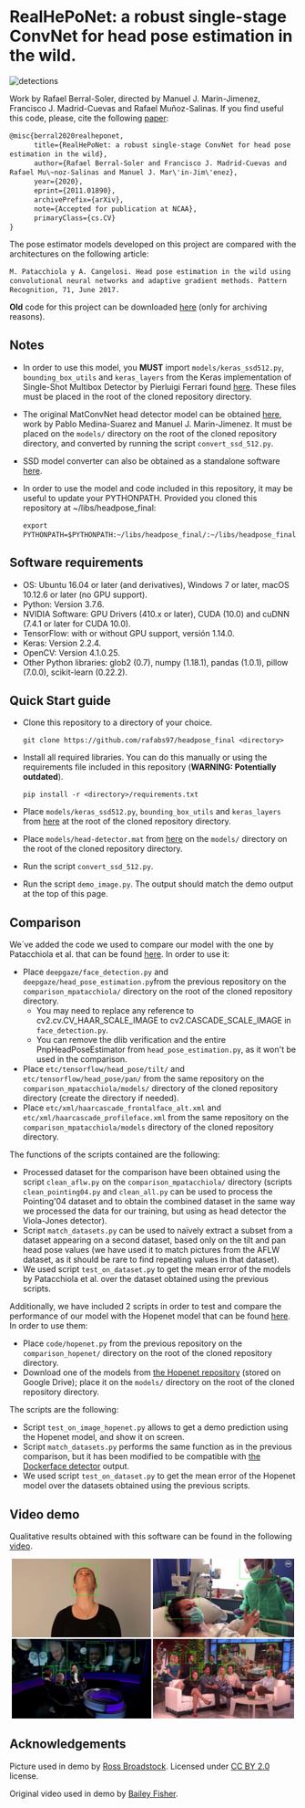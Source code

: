 RealHePoNet: a robust single-stage ConvNet for head pose estimation in the wild.
======================================================
![detections](https://github.com/rafabs97/headpose_final/blob/master/sample_detecions.png)

Work by Rafael Berral-Soler, directed by Manuel J. Marin-Jimenez, Francisco J. Madrid-Cuevas and Rafael Muñoz-Salinas. If you find useful this code, please, cite the following [paper](https://arxiv.org/abs/2011.01890):
```
@misc{berral2020realheponet,
      title={RealHePoNet: a robust single-stage ConvNet for head pose estimation in the wild}, 
      author={Rafael Berral-Soler and Francisco J. Madrid-Cuevas and Rafael Mu\~noz-Salinas and Manuel J. Mar\'in-Jim\'enez},
      year={2020},
      eprint={2011.01890},
      archivePrefix={arXiv},
      note={Accepted for publication at NCAA},
      primaryClass={cs.CV}
}
```


The pose estimator models developed on this project are compared with the architectures on the following article:

```
M. Patacchiola y A. Cangelosi. Head pose estimation in the wild using convolutional neural networks and adaptive gradient methods. Pattern Recognition, 71, June 2017.
```

**Old** code for this project can be downloaded [here](https://www.dropbox.com/s/7s4tpcm3jx4ke33/headpose_final.zip?dl=1) (only for archiving reasons).

## Notes
* In order to use this model, you **MUST** import ```models/keras_ssd512.py```, ```bounding_box_utils``` and ```keras_layers``` from the Keras implementation of Single-Shot Multibox Detector by Pierluigi Ferrari found [here](https://github.com/pierluigiferrari/ssd_keras). These files must be placed in the root of the cloned repository directory.
* The original MatConvNet head detector model can be obtained [here](https://github.com/AVAuco/ssd_people), work by Pablo Medina-Suarez and Manuel J. Marin-Jimenez. It must be placed on the ``models/`` directory on the root of the cloned repository directory, and converted by running the script ``convert_ssd_512.py``.
* SSD model converter can also be obtained as a standalone software [here](https://github.com/AVAuco/ssd_people_keras).
* In order to use the model and code included in this repository, it may be useful to update your PYTHONPATH. Provided you cloned this repository at ~/libs/headpose_final:

  ```
  export PYTHONPATH=$PYTHONPATH:~/libs/headpose_final/:~/libs/headpose_final/models/
  ```
  
## Software requirements
* OS: Ubuntu 16.04 or later (and derivatives), Windows 7 or later, macOS 10.12.6 or later (no GPU support).
* Python: Version 3.7.6.
* NVIDIA Software: GPU Drivers (410.x or later), CUDA (10.0) and cuDNN (7.4.1 or later for CUDA 10.0).
* TensorFlow: with or without GPU support, versión 1.14.0.
* Keras: Version 2.2.4.
* OpenCV: Version 4.1.0.25.
* Other Python libraries: glob2 (0.7), numpy (1.18.1), pandas (1.0.1), pillow (7.0.0), scikit-learn (0.22.2).

## Quick Start guide
* Clone this repository to a directory of your choice.

  ```
  git clone https://github.com/rafabs97/headpose_final <directory>
  ```
* Install all required libraries. You can do this manually or using the requirements file included in this repository (**WARNING: Potentially outdated**).

  ```
  pip install -r <directory>/requirements.txt
  ```
* Place ```models/keras_ssd512.py```, ```bounding_box_utils``` and ```keras_layers``` from [here](https://github.com/pierluigiferrari/ssd_keras) at the root of the cloned repository directory.
* Place ```models/head-detector.mat``` from [here](https://github.com/AVAuco/ssd_people) on the ``models/`` directory on the root of the cloned repository directory.
* Run the script  ``convert_ssd_512.py``.
* Run the script ``demo_image.py``. The output should match the demo output at the top of this page.

## Comparison

We´ve added the code we used to compare our model with the one by Patacchiola et al. that can be found [here](https://github.com/mpatacchiola/deepgaze). In order to use it:

* Place ```deepgaze/face_detection.py``` and ```deepgaze/head_pose_estimation.py```from the previous repository on the ``comparison_mpatacchiola/`` directory on the root of the cloned repository directory.
  * You may need to replace any reference to cv2.cv.CV_HAAR_SCALE_IMAGE to cv2.CASCADE_SCALE_IMAGE in ```face_detection.py```.
  * You can remove the dlib verification and the entire PnpHeadPoseEstimator from ```head_pose_estimation.py```, as it won't be used in     the comparison.
* Place ```etc/tensorflow/head_pose/tilt/``` and ```etc/tensorflow/head_pose/pan/``` from the same repository on the ``comparison_mpatacchiola/models/`` directory of the cloned repository directory (create the directory if needed).
* Place ```etc/xml/haarcascade_frontalface_alt.xml``` and ```etc/xml/haarcascade_profileface.xml``` from the same repository on the ``comparison_mpatacchiola/models`` directory of the cloned repository directory.

The functions of the scripts contained are the following: 

* Processed dataset for the comparison have been obtained using the script ``clean_aflw.py`` on the ``comparison_mpatacchiola/`` directory (scripts ``clean_pointing04.py`` and ``clean_all.py`` can be used to process the Pointing'04 dataset and to obtain the combined dataset in the same way we processed the data for our training, but using as head detector the Viola-Jones detector).
* Script ``match_datasets.py`` can be used to naïvely extract a subset from a dataset appearing on a second dataset, based only on the tilt and pan head pose values (we have used it to match pictures from the AFLW dataset, as it should be rare to find repeating values in that dataset). 
* We used script ``test_on_dataset.py`` to get the mean error of the models by
Patacchiola et al. over the dataset obtained using the previous scripts.

Additionally, we have included 2 scripts in order to test and compare the performance of our model with the Hopenet model that can be found [here](https://github.com/natanielruiz/deep-head-pose). In order to use them:

* Place ```code/hopenet.py``` from the previous repository on the ``comparison_hopenet/`` directory on the root of the cloned repository directory.
* Download one of the models from [the Hopenet repository](https://github.com/natanielruiz/deep-head-pose) (stored on Google Drive); place it on the ``models/`` directory on the root of the cloned repository directory.

The scripts are the following:
* Script ``test_on_image_hopenet.py`` allows to get a demo prediction using the Hopenet model, and show it on screen.
* Script ``match_datasets.py`` performs the same function as in the previous comparison, but it has been modified to be compatible with [the Dockerface detector](https://github.com/natanielruiz/dockerface) output. 
* We used script ``test_on_dataset.py`` to get the mean error of the Hopenet model over the datasets obtained using the previous scripts.

## Video demo

Qualitative results obtained with this software can be found in the following [video](https://www.youtube.com/watch?v=2UeuXh5DjAE).
<div align="center">
    <a href="https://www.youtube.com/watch?v=2UeuXh5DjAE" alt="RealHePoNet demo video" target="_blank">
        <img src="figs/youtubesamples.png" height="280">
    </a>
</div>

## Acknowledgements
Picture used in demo by [Ross Broadstock](https://www.flickr.com/people/figurepainting/). Licensed under [CC BY 2.0](https://creativecommons.org/licenses/by/2.0/) license.

Original video used in demo by [Bailey Fisher](https://www.youtube.com/channel/UCFBrplvSu0C16ThC11_OoCg).
